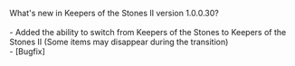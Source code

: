 What's new in Keepers of the Stones II version 1.0.0.30?<br />
<br />- Added the ability to switch from Keepers of the Stones to Keepers of the Stones II (Some items may disappear during the transition)
<br />- [Bugfix] 
